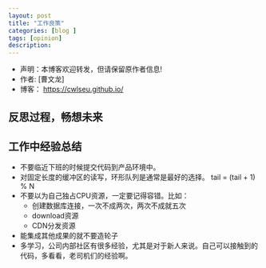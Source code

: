 ```yaml
---
layout: post
title: "工作良策"
categories: [blog ]
tags: [opinion]
description:  
---
```


- 声明：本博客欢迎转发，但请保留原作者信息!
- 作者: [曹文龙]
- 博客： <https://cwlseu.github.io/>    


## 反思过程，畅想未来

## 工作中经验总结
* 不要临近下班的时候提交代码到产品环境中。
* 对固定长度的缓冲区的读写，环形队列是通常是最好的选择。 tail = (tail + 1) % N
* 不要以为自己独占CPU资源，一定要记得容错。比如：
    - 创建数据库连接，一次不成两次，两次不成就五次
    - download资源
    - CDN分发资源
* 能集成其他成果的就不要造轮子
* 多学习，公司内部社区有很多经验，尤其是对于新人来说。自己可以接触到的代码，多看看，老司机们的经验啊。

## 
                                  
